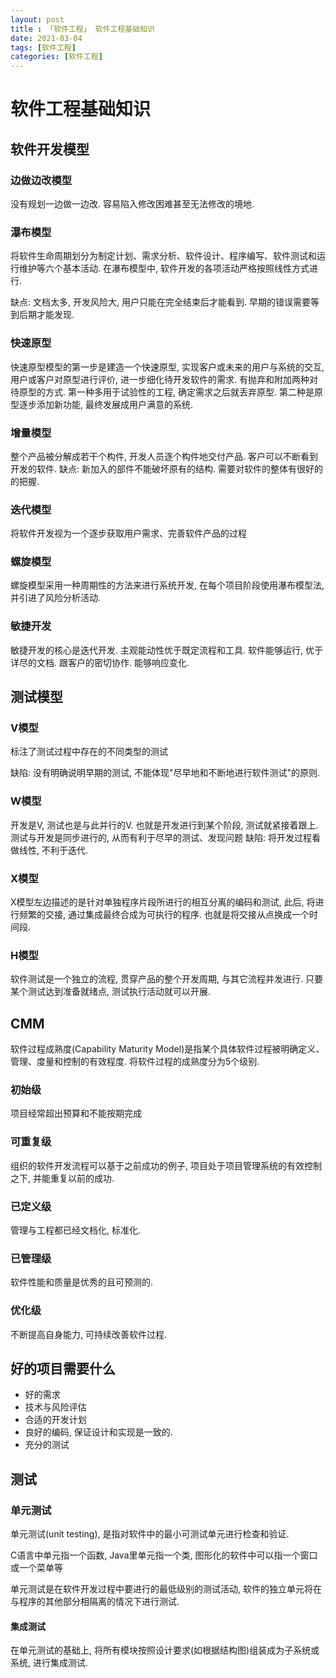 ```yaml
---
layout: post
title : 「软件工程」 软件工程基础知识
date: 2021-03-04
tags: [软件工程]
categories: [软件工程]
---
```


# 软件工程基础知识

## 软件开发模型

### 边做边改模型

没有规划一边做一边改. 容易陷入修改困难甚至无法修改的境地.

### 瀑布模型

将软件生命周期划分为制定计划、需求分析、软件设计、程序编写、软件测试和运行维护等六个基本活动.
在瀑布模型中, 软件开发的各项活动严格按照线性方式进行.

缺点: 文档太多, 开发风险大, 用户只能在完全结束后才能看到. 早期的错误需要等到后期才能发现.

### 快速原型

快速原型模型的第一步是建造一个快速原型, 实现客户或未来的用户与系统的交互, 用户或客户对原型进行评价, 进一步细化待开发软件的需求.
有抛弃和附加两种对待原型的方式. 第一种多用于试验性的工程, 确定需求之后就丢弃原型. 第二种是原型逐步添加新功能, 最终发展成用户满意的系统.

### 增量模型

整个产品被分解成若干个构件, 开发人员逐个构件地交付产品.
客户可以不断看到开发的软件.
缺点: 新加入的部件不能破坏原有的结构. 需要对软件的整体有很好的的把握.

### 迭代模型

将软件开发视为一个逐步获取用户需求、完善软件产品的过程

### 螺旋模型

螺旋模型采用一种周期性的方法来进行系统开发, 在每个项目阶段使用瀑布模型法, 并引进了风险分析活动.

### 敏捷开发 

敏捷开发的核心是迭代开发. 主观能动性优于既定流程和工具. 软件能够运行, 优于详尽的文档. 跟客户的密切协作. 能够响应变化.

## 测试模型

### V模型

标注了测试过程中存在的不同类型的测试

缺陷: 没有明确说明早期的测试, 不能体现"尽早地和不断地进行软件测试"的原则.

### W模型

开发是V, 测试也是与此并行的V.
也就是开发进行到某个阶段, 测试就紧接着跟上. 测试与开发是同步进行的, 从而有利于尽早的测试、发现问题
缺陷: 将开发过程看做线性, 不利于迭代.

### X模型

X模型左边描述的是针对单独程序片段所进行的相互分离的编码和测试, 此后, 将进行频繁的交接, 通过集成最终合成为可执行的程序. 也就是将交接从点换成一个时间段.

### H模型

软件测试是一个独立的流程, 贯穿产品的整个开发周期, 与其它流程并发进行. 只要某个测试达到准备就绪点, 测试执行活动就可以开展.

## CMM

软件过程成熟度(Capability Maturity Model)是指某个具体软件过程被明确定义、管理、度量和控制的有效程度. 将软件过程的成熟度分为5个级别.

### 初始级

项目经常超出预算和不能按期完成

### 可重复级

组织的软件开发流程可以基于之前成功的例子, 项目处于项目管理系统的有效控制之下, 并能重复以前的成功.

### 已定义级

管理与工程都已经文档化, 标准化.

### 已管理级

软件性能和质量是优秀的且可预测的.

### 优化级

不断提高自身能力, 可持续改善软件过程.

## 好的项目需要什么

* 好的需求
* 技术与风险评估
* 合适的开发计划
* 良好的编码, 保证设计和实现是一致的.
* 充分的测试

## 测试

### 单元测试

单元测试(unit testing), 是指对软件中的最小可测试单元进行检查和验证.

C语言中单元指一个函数, Java里单元指一个类, 图形化的软件中可以指一个窗口或一个菜单等

单元测试是在软件开发过程中要进行的最低级别的测试活动, 软件的独立单元将在与程序的其他部分相隔离的情况下进行测试.

#### 集成测试

在单元测试的基础上, 将所有模块按照设计要求(如根据结构图)组装成为子系统或系统, 进行集成测试. 
